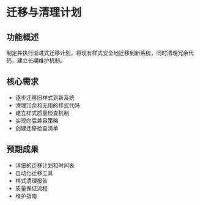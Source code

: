 # 迁移与清理计划

## 功能概述
制定并执行渐进式迁移计划，将现有样式安全地迁移到新系统，同时清理冗余代码，建立长期维护机制。

## 核心需求
- 逐步迁移旧样式到新系统
- 清理冗余和无用的样式代码
- 建立样式质量检查机制
- 实现向后兼容策略
- 创建迁移检查清单

## 预期成果
- 详细的迁移计划和时间表
- 自动化迁移工具
- 样式清理报告
- 质量保证流程
- 维护指南